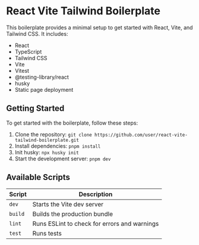 # React Vite Tailwind Boilerplate

This boilerplate provides a minimal setup to get started with React, Vite, and Tailwind CSS. It includes:

- React
- TypeScript
- Tailwind CSS
- Vite
- Vitest
- @testing-library/react
- husky
- Static page deployment

## Getting Started

To get started with the boilerplate, follow these steps:

1. Clone the repository: `git clone https://github.com/user/react-vite-tailwind-boilerplate.git`
2. Install dependencies: `pnpm install`
3. Init husky: `npx husky init`
4. Start the development server: `pnpm dev`

## Available Scripts

| Script  | Description                                  |
| ------- | -------------------------------------------- |
| `dev`   | Starts the Vite dev server                   |
| `build` | Builds the production bundle                 |
| `lint`  | Runs ESLint to check for errors and warnings |
| `test`  | Runs tests                                   |
